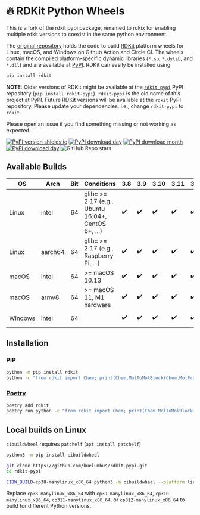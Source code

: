 # 🔥 RDKit Python Wheels

This is a fork of the rdkit pypi package, renamed to rdkix for enabling multiple rdkit versions to coexist in the same python environment.

The [original repository](https://github.com/kuelumbus/rdkit-pypi) holds the code to build [RDKit](https://github.com/rdkit/rdkit) platform wheels for Linux, macOS, and Windows on Github Action and Circle CI. The wheels contain the compiled platform-specific dynamic libraries (`*.so`, `*.dylib`, and `*.dll`) and are available at [PyPI](https://pypi.org/project/rdkit/). RDKit can easily be installed using

```sh
pip install rdkit
```

**NOTE:** Older versions of RDKit might be available at the [`rdkit-pypi`](https://pypi.org/project/rdkit-pypi/) PyPI repository (`pip install rdkit-pypi`). `rdkit-pypi` is the old name of this project at PyPI. Future RDKit versions will be available at the `rdkit` PyPI repository. Please update your dependencies, i.e., change `rdkit-pypi` to `rdkit`.

Please open an issue if you find something missing or not working as expected.


[![PyPI version shields.io](https://img.shields.io/pypi/v/rdkit.svg?style=for-the-badge&logo=PyPI&logoColor=blue)](https://pypi.python.org/pypi/rdkit/)
[![PyPI download day](https://img.shields.io/pypi/dm/rdkit.svg?style=for-the-badge&logo=PyPI)](https://pypi.python.org/pypi/rdkit/)
[![PyPI download month](https://img.shields.io/pypi/dw/rdkit.svg?style=for-the-badge&logo=PyPI)](https://pypi.python.org/pypi/rdkit/)
[![PyPI download day](https://img.shields.io/pypi/dd/rdkit.svg?style=for-the-badge&logo=PyPI)](https://pypi.python.org/pypi/rdkit/)
![GitHub Repo stars](https://img.shields.io/github/stars/kuelumbus/rdkit-pypi?style=for-the-badge&logo=github)
## Available Builds

| OS      | Arch    | Bit | Conditions                                          | 3.8 | 3.9 | 3.10 | 3.11 | 3.12 | CI             |
| ------- | ------- | --- | --------------------------------------------------- | --- | --- | ---- | ---- | ---- | -------------- |
| Linux   | intel   | 64  | glibc >= 2.17 (e.g., Ubuntu 16.04+, CentOS 6+, ...) | ✔️   | ✔️   | ✔️    | ✔️    | ✔️    | Github Actions |
| Linux   | aarch64 | 64  | glibc >= 2.17 (e.g., Raspberry Pi, ...)             | ✔️   | ✔️   | ✔️    | ✔️    | ✔️    | Circle CI      |
| macOS   | intel   | 64  | >= macOS 10.13                                      | ✔️   | ✔️   | ✔️    | ✔️    | ✔️    | Github Actions |
| macOS   | armv8   | 64  | >= macOS 11, M1 hardware                            | ✔️   | ✔️   | ✔️    | ✔️    | ✔️    | Github Actions |
| Windows | intel   | 64  |                                                     | ✔️   | ✔️   | ✔️    | ✔️    | ✔️    | Github Actions |

## Installation

### PIP

```bash
python -m pip install rdkit
python -c "from rdkit import Chem; print(Chem.MolToMolBlock(Chem.MolFromSmiles('C1CCC1')))"
```

### [Poetry](https://python-poetry.org/)

```bash
poetry add rdkit
poetry run python -c "from rdkit import Chem; print(Chem.MolToMolBlock(Chem.MolFromSmiles('C1CCC1')))"
```

## Local builds on Linux

`cibuildwheel` requires `patchelf` (`apt install patchelf`)

```bash
python3 -m pip install cibuildwheel

git clone https://github.com/kuelumbus/rdkit-pypi.git
cd rdkit-pypi

CIBW_BUILD=cp38-manylinux_x86_64 python3 -m cibuildwheel --platform linux --output-dir wheelhouse --config-file pyproject.toml
```

Replace `cp38-manylinux_x86_64` with `cp39-manylinux_x86_64`, `cp310-manylinux_x86_64`, `cp311-manylinux_x86_64`, or `cp312-manylinux_x86_64` to build for different Python versions.
